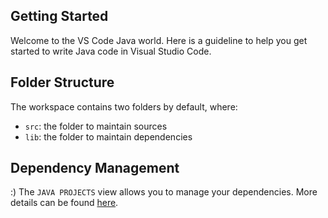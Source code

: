 ## Getting Started

Welcome to the VS Code Java world. Here is a guideline to help you get started to write Java code in Visual Studio Code.

## Folder Structure

The workspace contains two folders by default, where:

- `src`: the folder to maintain sources
- `lib`: the folder to maintain dependencies

## Dependency Management
:)
The `JAVA PROJECTS` view allows you to manage your dependencies. More details can be found [here](https://github.com/microsoft/vscode-java-dependency#manage-dependencies).
